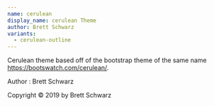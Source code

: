 ```yaml
---
name: cerulean
display_name: cerulean Theme
author: Brett Schwarz
variants:
  - cerulean-outline
---
```

Cerulean theme based off of the bootstrap theme of the same name https://bootswatch.com/cerulean/.

Author
: Brett Schwarz

Copyright © 2019 by Brett Schwarz
